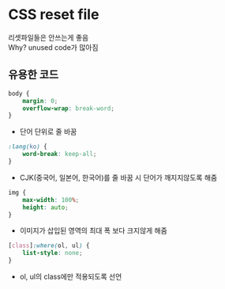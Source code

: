 <h1>CSS reset file</h1>
리셋파일들은 안쓰는게 좋음<br>
Why? unused code가 많아짐<br>
<h2>유용한 코드</h2>

```CSS
body {
    margin: 0;
    overflow-wrap: break-word;
}
```
* 단어 단위로 줄 바꿈

```CSS
:lang(ko) {
    word-break: keep-all;
}
```
* CJK(중국어, 일본어, 한국어)를 줄 바꿈 시 단어가 깨지지않도록 해줌<br>

```CSS
img {
    max-width: 100%;
    height: auto;
}
```
* 이미지가 삽입된 영역의 최대 폭 보다 크지않게 해줌<br>

```CSS
[class]:where(ol, ul) {
    list-style: none;
}
```
* ol, ul의 class에만 적용되도록 선언